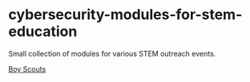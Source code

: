 # cybersecurity-modules-for-stem-education
Small collection of modules for various STEM outreach events.

[Boy Scouts](./penetration-testing/README.md)
